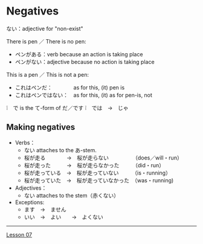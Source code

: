 # Negatives

ない：adjective for "non-exist"

There is pen ／ There is no pen:
- ペンがある：verb  because an action is taking place
- ペンがない：adjective because no action is taking place

This is a pen ／ This is not a pen:
- これはペンだ：　　　　as for this, (it) pen is
- これはペンではない：　as for this, (it) as for pen-is, not

 ❕　で is the て-form of だ／です
 ❕　では　→　じゃ
 
 ## Making negatives
 
- Verbs：
	- ない attaches to the あ-stem.
	- 桜が走る　　　　→　桜が走らない　　　　　（does／will・run）
	- 桜が走った　　　→　桜が走らなかった　　　（did・run）
	- 桜が走っている　→　桜が走っていない　　　（is・running）
	- 桜が走っていた　→　桜が走っていなかった　（was・running)
- Adjectives：
	- ない attaches to the stem（赤くない）
- Exceptions:
	- ます　→　ません
	- いい　→　よい　　→　よくない
  
---

[Lesson 07](https://youtu.be/KIPhvGxp43c?list=PLg9uYxuZf8x_A-vcqqyOFZu06WlhnypWj)